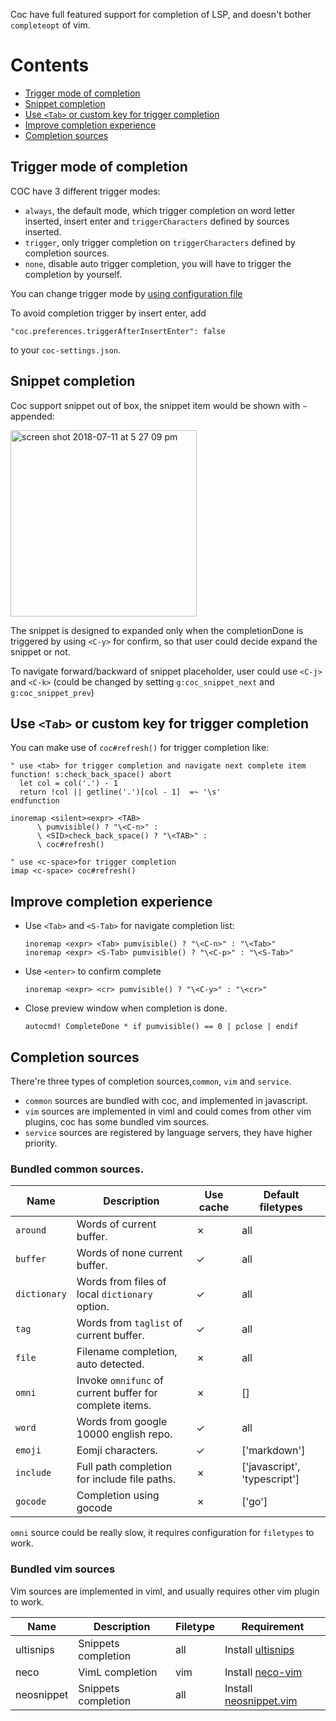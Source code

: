 Coc have full featured support for completion of LSP, and doesn't bother `completeopt` of vim.

# Contents

* [Trigger mode of completion](#trigger-mode-of-completion)
* [Snippet completion](#snippet-completion)
* [Use `<Tab>` or custom key for trigger completion](#use-tab-or-custom-key-for-trigger-completion)
* [Improve completion experience](#improve-completion-experience)
* [Completion sources](#completion-sources)

## Trigger mode of completion

COC have 3 different trigger modes:

* `always`, the default mode, which trigger completion on word letter inserted, insert enter and `triggerCharacters` defined by sources inserted.
* `trigger`, only trigger completion on `triggerCharacters` defined by completion sources.
* `none`, disable auto trigger completion, you will have to trigger the completion by yourself.

You can change trigger mode by [using configuration file](https://github.com/neoclide/coc.nvim/wiki/Using-configuration-file)

To avoid completion trigger by insert enter, add
  
    "coc.preferences.triggerAfterInsertEnter": false

to your `coc-settings.json`.

## Snippet completion

Coc support snippet out of box, the snippet item would be shown with `~` appended:

<img width="298" alt="screen shot 2018-07-11 at 5 27 09 pm" src="https://user-images.githubusercontent.com/251450/42562999-b4eb9634-852f-11e8-9f61-bab2bc19db3f.png">

The snippet is designed to expanded only when the completionDone is triggered by using `<C-y>` for confirm, so that user could decide expand the snippet or not.

To navigate forward/backward of snippet placeholder, user could use `<C-j>` and `<C-k>` (could be changed by setting `g:coc_snippet_next` and `g:coc_snippet_prev`)

## Use `<Tab>` or custom key for trigger completion

You can make use of `coc#refresh()` for trigger completion like:

``` vim
" use <tab> for trigger completion and navigate next complete item
function! s:check_back_space() abort
  let col = col('.') - 1
  return !col || getline('.')[col - 1]  =~ '\s'
endfunction

inoremap <silent><expr> <TAB>
      \ pumvisible() ? "\<C-n>" :
      \ <SID>check_back_space() ? "\<TAB>" :
      \ coc#refresh()
```

``` vim
" use <c-space>for trigger completion
imap <c-space> coc#refresh()
```

## Improve completion experience

* Use `<Tab>` and `<S-Tab>` for navigate completion list:

   ``` vim
   inoremap <expr> <Tab> pumvisible() ? "\<C-n>" : "\<Tab>"
   inoremap <expr> <S-Tab> pumvisible() ? "\<C-p>" : "\<S-Tab>"
   ```

* Use `<enter>` to confirm complete
   ``` vim
   inoremap <expr> <cr> pumvisible() ? "\<C-y>" : "\<cr>"
   ```

* Close preview window when completion is done.
    ``` vim
    autocmd! CompleteDone * if pumvisible() == 0 | pclose | endif
    ```
## Completion sources

There're three types of completion sources,`common`, `vim` and `service`.

* `common` sources are bundled with coc, and implemented in javascript.
* `vim` sources are implemented in viml and could comes from other vim plugins, coc has some bundled vim sources.
* `service` sources are registered by language servers, they have higher priority.

### Bundled common sources.

Name         | Description                                             | Use cache   | Default filetypes
------------ | -------------                                           | ------------|------------
`around`     | Words of current buffer.                                | ✗           | all
`buffer`     | Words of none current buffer.                           | ✓           | all
`dictionary` | Words from files of local `dictionary` option.          | ✓           | all
`tag`        | Words from `taglist` of current buffer.                 | ✓           | all
`file`       | Filename completion, auto detected.                     | ✗           | all
`omni`       | Invoke `omnifunc` of current buffer for complete items. | ✗           | []
`word`       | Words from google 10000 english repo.                   | ✓           | all
`emoji`      | Eomji characters.                                       | ✓           | ['markdown']
`include`    | Full path completion for include file paths.            | ✗           | ['javascript', 'typescript']
`gocode`     | Completion using gocode                                 | ✗           | ['go']

`omni` source could be really slow, it requires configuration for `filetypes` to work.

### Bundled vim sources

Vim sources are implemented in viml, and usually requires other vim plugin to work.

Name           |Description                |Filetype     | Requirement
------------   |------------               |------------ | -------------
ultisnips      |Snippets completion        |all          | Install [ultisnips](https://github.com/SirVer/ultisnips)
neco           |VimL completion            |vim          | Install [neco-vim](https://github.com/Shougo/neco-vim)
neosnippet     |Snippets completion        |all          | Install [neosnippet.vim](https://github.com/Shougo/neosnippet.vim)
